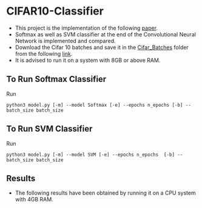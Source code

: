 # CIFAR10-Classifier
- This project is the implementation of the following [paper](http://deeplearning.net/wp-content/uploads/2013/03/dlsvm.pdf).
- Softmax as well as SVM classifier at the end of the Convolutional Neural Network is implemented and compared.
- Download the Cifar 10 batches and save it in the [Cifar_Batches](https://github.com/kbhartiya/CIFAR10-Classifier/tree/master/CIFAR_Batches) folder from the following [link](https://www.cs.toronto.edu/~kriz/cifar.html).
- It is advised to run it on a system with 8GB or above RAM.

To Run Softmax Classifier
-------------------------
Run

```
python3 model.py [-m] --model Softmax [-e] --epochs n_epochs [-b] --batch_size batch_size
```
To Run SVM Classifier
----------------------
Run

```
python3 model.py [-m] --model SVM [-e] --epochs n_epochs  [-b] --batch_size batch_size
```
Results
--------
- The following results have been obtained by running it on a CPU system with 4GB RAM.


